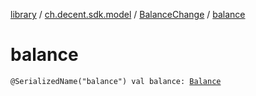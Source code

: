 [library](../../index.md) / [ch.decent.sdk.model](../index.md) / [BalanceChange](index.md) / [balance](./balance.md)

# balance

`@SerializedName("balance") val balance: `[`Balance`](../-balance/index.md)